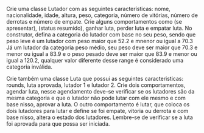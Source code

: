 Crie uma classe Lutador com as seguintes características:
nome, nacionalidade, idade, altura, peso, categoria, número de vitórias, número de derrotas e número de empate.
Crie alguns comportamentos como (se apresentar), (status resumido), ganhar luta, perder luta e empatar luta.
No construtor, defina a categoria do lutador com base no seu peso, sendo que peso leve é um lutador com peso maior que 52.2 e mnenor ou igual a 70.3
Já um lutador da categoria peso médio, seu peso deve ser maior que 70.3 e menor ou igual a 83.9 e o peso pesado deve ser maior que 83.9 e menor ou igual a 120.2, qualquer valor diferente desse range é considerado uma categoria inválida.

Crie também uma classe Luta que possui as seguintes caracteristicas:
rounds, luta aprovada, lutador 1 e lutador 2. Crie dois comportamentos,
agendar luta, nesse agendamento deve-se verificar se os lutadores são da mesma categoria e que o lutador não pode lutar com ele mesmo e com base nisso, aprovar a luta.
O outro comportamento é lutar, que coloca os dois lutadores para lutar e define se foi empate, vitoria ou derrota e com base nisso, altera o estado dos
lutadores. Lembre-se de verificar se a luta foi aprovada para que possa ser iniciada.